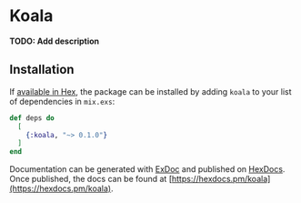 # Koala

**TODO: Add description**

## Installation

If [available in Hex](https://hex.pm/docs/publish), the package can be installed
by adding `koala` to your list of dependencies in `mix.exs`:

```elixir
def deps do
  [
    {:koala, "~> 0.1.0"}
  ]
end
```

Documentation can be generated with [ExDoc](https://github.com/elixir-lang/ex_doc)
and published on [HexDocs](https://hexdocs.pm). Once published, the docs can
be found at [https://hexdocs.pm/koala](https://hexdocs.pm/koala).

